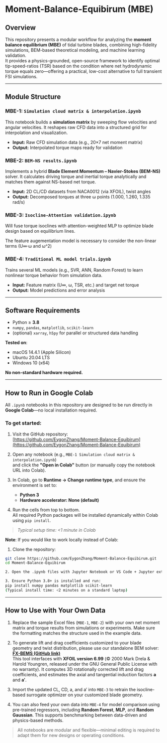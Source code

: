 # Moment-Balance-Equibirum (MBE)

## Overview

This repository presents a modular workflow for analyzing the **moment balance equilibrium (MBE)** of tidal turbine blades, combining high-fidelity simulations, BEM-based theoretical modeling, and machine learning validation.  
It provides a physics-grounded, open-source framework to identify optimal tip-speed-ratios (TSR) based on the condition where net hydrodynamic torque equals zero—offering a practical, low-cost alternative to full transient FSI simulations.

---

## Module Structure

### MBE-1: `Simulation cloud matrix & interpolation.ipynb`

This notebook builds a **simulation matrix** by sweeping flow velocities and angular velocities. It reshapes raw CFD data into a structured grid for interpolation and visualization.

- **Input:** Raw CFD simulation data (e.g., 20×7 net moment matrix)  
- **Output:** Interpolated torque maps ready for validation

### MBE-2: `BEM-NS results.ipynb`

Implements a hybrid **Blade Element Momentum – Navier-Stokes (BEM-NS)** solver. It calculates driving torque and inertial torque analytically and matches them against NS-based net torque.

- **Input:** 2D CL/CD datasets from NACA0012 (via XFOIL), twist angles  
- **Output:** Decomposed torques at three ω points (1.000, 1.260, 1.335 rad/s)

### MBE-3: `Isocline-Attention validation.ipynb`

Will fuse torque isoclines with attention-weighted MLP to optimize blade design based on equilibrium lines.

The feature augementation model is necessary to consider the non-linear terms (U∞·ω and ω^2)

### MBE-4: `Traditional ML model trials.ipynb`

Trains several ML models (e.g., SVR, ANN, Random Forest) to learn nonlinear torque behavior from simulation data.

- **Input:** Feature matrix (U∞, ω, TSR, etc.) and target net torque  
- **Output:** Model predictions and error analysis

---

## Software Requirements

- Python ≥ **3.8**
- `numpy`, `pandas`, `matplotlib`, `scikit-learn`
- (optional) `xarray`, `h5py` for parallel or structured data handling

**Tested on**:  
- macOS 14.4.1 (Apple Silicon)  
- Ubuntu 20.04 LTS  
- Windows 10 (x64)

**No non-standard hardware required.**

---

## How to Run in Google Colab

All `.ipynb` notebooks in this repository are designed to be run directly in **Google Colab**—no local installation required.

### To get started:

1. Visit the GitHub repository:  
   [https://github.com/EygonZhang/Moment-Balance-Equibirum](https://github.com/EygonZhang/Moment-Balance-Equibirum)

2. Open any notebook (e.g., `MBE-1 Simulation cloud matrix & interpolation.ipynb`)  
   and click the **"Open in Colab"** button (or manually copy the notebook URL into Colab).

3. In Colab, go to **Runtime → Change runtime type**, and ensure the environment is set to:  
   - **Python 3**  
   - **Hardware accelerator: None (default)**

4. Run the cells from top to bottom.  
   All required Python packages will be installed dynamically within Colab using `pip install`.

> *Typical setup time: <1 minute in Colab*

**Note**: If you would like to work locally instead of Colab:

1. Clone the repository:
```bash
git clone https://github.com/EygonZhang/Moment-Balance-Equibirum.git
cd Moment-Balance-Equibirum

2. Open the .ipynb files with Jupyter Notebook or VS Code + Jupyter extension.

3. Ensure Python 3.8+ is installed and run:
pip install numpy pandas matplotlib scikit-learn
(Typical install time: <2 minutes on a standard laptop)
```
---

## How to Use with Your Own Data

1. Replace the sample Excel files (`MBE-1`, `MBE-2`) with your own net moment matrix and torque results from simulations or experiments. Make sure the formatting matches the structure used in the example data.

2. To generate lift and drag coefficients customized to your blade geometry and twist distribution, please use our standalone BEM solver:  
   **[FX-BEMS (GitHub link)](https://github.com/EygonZhang/FX-BEMS)**  
   This tool interfaces with **XFOIL version 6.99** (© 2000 Mark Drela & Harold Youngren, released under the GNU General Public License with no warranty). It computes 3D rotationally corrected lift and drag coefficients, and estimates the axial and tangential induction factors **a** and **a′**.

3. Import the updated CL, CD, a, and a′ into `MBE-3` to retrain the isocline-based surrogate optimizer on your customized blade geometry.

4. You can also feed your own data into `MBE-4` for model comparison using pre-trained regressors, including **Random Forest**, **MLP**, and **Random Gaussian**. This supports benchmarking between data-driven and physics-based methods.

> All notebooks are modular and flexible—minimal editing is required to adapt them for new designs or operating conditions.

